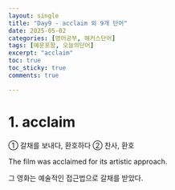 ```yaml
---
layout: single
title: "Day9 - acclaim 외 9개 단어"
date: 2025-05-02
categories: [영어공부, 해커스단어]
tags: [예문포함, 오늘의단어]
excerpt: "acclaim"
toc: true
toc_sticky: true
comments: true

---
```


# 1. acclaim
① 갈채를 보내다, 환호하다 ② 찬사, 환호

The film was acclaimed for its artistic approach.

그 영화는 예술적인 접근법으로 갈채를 받았다.
